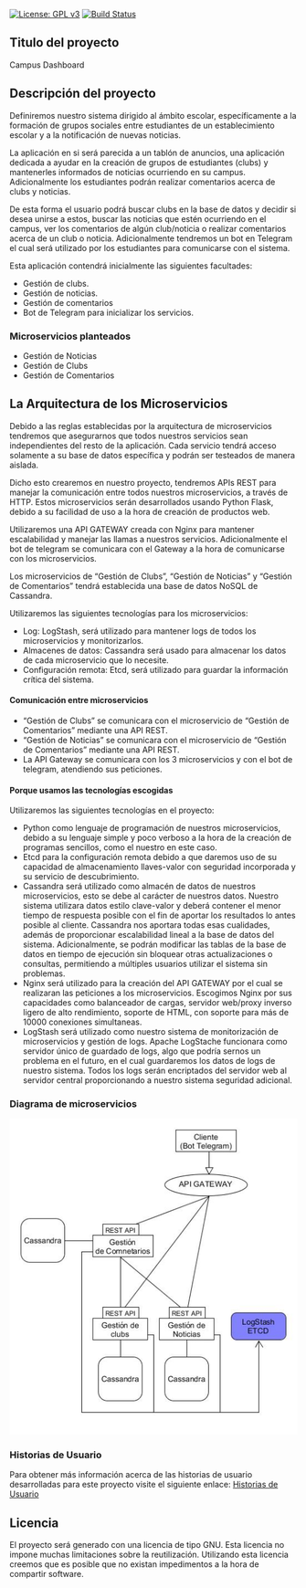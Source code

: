 [![License: GPL v3](https://img.shields.io/badge/License-GPLv3-blue.svg)](https://www.gnu.org/licenses/gpl-3.0)
[![Build Status](https://travis-ci.org/OscarRubioGarcia/CCProyecto.svg?branch=master)](https://travis-ci.org/OscarRubioGarcia/CCProyecto)

## Titulo del proyecto

Campus Dashboard

## Descripción del proyecto

Definiremos nuestro sistema dirigido al ámbito escolar, específicamente a la formación de grupos sociales entre estudiantes de un establecimiento escolar y a la notificación de nuevas noticias.

La aplicación en si será parecida a un tablón de anuncios, una aplicación dedicada a ayudar en la creación de grupos de estudiantes (clubs) y mantenerles informados de noticias ocurriendo en su campus. Adicionalmente los estudiantes podrán realizar comentarios acerca de clubs y noticias.

De esta forma el usuario podrá buscar clubs en la base de datos y decidir si desea unirse a estos, buscar las noticias que estén ocurriendo en el campus, ver los comentarios de algún club/noticia o realizar comentarios acerca de un club o noticia. Adicionalmente tendremos un bot en Telegram el cual será utilizado por los estudiantes para comunicarse con el sistema.

Esta aplicación contendrá inicialmente las siguientes facultades:
* Gestión de clubs. 
* Gestión de noticias.
* Gestión de comentarios
* Bot de Telegram para inicializar los servicios.

### Microservicios planteados

 * Gestión de Noticias
 * Gestión de Clubs
 * Gestión de Comentarios

## La Arquitectura de los Microservicios

Debido a las reglas establecidas por la arquitectura de microservicios tendremos que asegurarnos que todos nuestros servicios sean independientes del resto de la aplicación. Cada servicio tendrá acceso solamente a su base de datos específica y podrán ser testeados de manera aislada. 

Dicho esto crearemos en nuestro proyecto, tendremos APIs REST para manejar la comunicación entre todos nuestros microservicios, a través de HTTP. Estos microservicios serán desarrollados usando Python Flask, debido a su facilidad de uso a la hora de creación de productos web.

Utilizaremos una API GATEWAY creada con Nginx para mantener escalabilidad y manejar las llamas a nuestros servicios. Adicionalmente el bot de telegram se comunicara con el Gateway a la hora de comunicarse con los microservicios.

Los microservicios de “Gestión de Clubs”, “Gestión de Noticias” y “Gestión de Comentarios” tendrá establecida una base de datos NoSQL de Cassandra.

Utilizaremos las siguientes tecnologías para los microservicios:
 * Log: LogStash, será utilizado para mantener logs de todos los microservicios y monitorizarlos.
 * Almacenes de datos: Cassandra será usado para almacenar los datos de cada microservicio que lo necesite.
 * Configuración remota: Etcd, será utilizado para guardar la información crítica del sistema.

#### Comunicación entre microservicios

 * “Gestión de Clubs” se comunicara con el microservicio de “Gestión de Comentarios” mediante una API REST.
 * “Gestión de Noticias” se comunicara con el microservicio de “Gestión de Comentarios” mediante una API REST.
 * La API Gateway se comunicara con los 3 microservicios y con el bot de telegram, atendiendo sus peticiones.

#### Porque usamos las tecnologías escogidas 

Utilizaremos las siguientes tecnologías en el proyecto:
 * Python como lenguaje de programación de nuestros microservicios, debido a su lenguaje simple y poco verboso a la hora de la creación de programas sencillos, como el nuestro en este caso.
 * Etcd para la configuración remota debido a que daremos uso de su capacidad de almacenamiento llaves-valor con seguridad incorporada y su servicio de descubrimiento. 
 * Cassandra será utilizado como almacén de datos de nuestros microservicios, esto se debe al carácter de nuestros datos. Nuestro sistema utilizara datos estilo clave-valor y deberá contener el menor tiempo de respuesta posible con el fin de aportar los resultados lo antes posible al cliente. Cassandra nos aportara todas esas cualidades, además de proporcionar escalabilidad lineal a la base de datos del sistema. Adicionalmente, se podrán modificar las tablas de la base de datos en tiempo de ejecución sin bloquear otras actualizaciones o consultas, permitiendo a múltiples usuarios utilizar el sistema sin problemas.
 * Nginx será utilizado para la creación del API GATEWAY por el cual se realizaran las peticiones a los microservicios. Escogimos Nginx por sus capacidades como balanceador de cargas, servidor web/proxy inverso ligero de alto rendimiento, soporte de HTML, con soporte para más de 10000 conexiones simultaneas.
 * LogStash será utilizado como nuestro sistema de monitorización de microservicios y gestión de logs. Apache LogStache funcionara como servidor único de guardado de logs, algo que podría sernos un problema en el futuro, en el cual guardaremos los datos de logs de nuestro sistema. Todos los logs serán encriptados del servidor web al servidor central proporcionando a nuestro sistema seguridad adicional.
 
### Diagrama de microservicios 

![Microservicios]( https://raw.githubusercontent.com/OscarRubioGarcia/CCProyecto/master/docs/Representacion-microservicios-V0.7.jpg )

### Historias de Usuario

Para obtener más información acerca de las historias de usuario desarrolladas para este proyecto visite el siguiente enlace: [Historias de Usuario]( https://github.com/OscarRubioGarcia/CCProyecto/blob/master/docs/UserStories.md )

## Licencia

El proyecto será generado con una licencia de tipo GNU. Esta licencia no impone muchas limitaciones sobre la reutilización. Utilizando esta licencia creemos que es posible que no existan impedimentos a la hora de compartir software.
